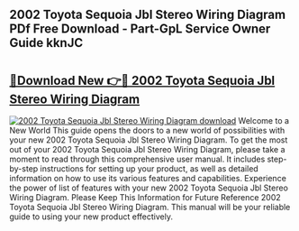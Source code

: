 ## 2002 Toyota Sequoia Jbl Stereo Wiring Diagram PDf Free Download - Part-GpL Service Owner Guide kknJC

# <h2><a href="http://dfse70.blite.top/?on=2002+Toyota+Sequoia+Jbl+Stereo+Wiring+Diagram">🔗Download New 👉🔴 2002 Toyota Sequoia Jbl Stereo Wiring Diagram</a></h2>

[![2002 Toyota Sequoia Jbl Stereo Wiring Diagram download](https://i.imgur.com/lujVjoI.png)](http://dfse70.blite.top/?on=2002+Toyota+Sequoia+Jbl+Stereo+Wiring+Diagram)
Welcome to a New World This guide opens the doors to a new world of possibilities with your new 2002 Toyota Sequoia Jbl Stereo Wiring Diagram. To get the most out of your 2002 Toyota Sequoia Jbl Stereo Wiring Diagram, please take a moment to read through this comprehensive user manual. It includes step-by-step instructions for setting up your product, as well as detailed information on how to use its various features and capabilities. Experience the power of list of features with your new 2002 Toyota Sequoia Jbl Stereo Wiring Diagram. Please Keep This Information for Future Reference 2002 Toyota Sequoia Jbl Stereo Wiring Diagram. This manual will be your reliable guide to using your new product effectively.
